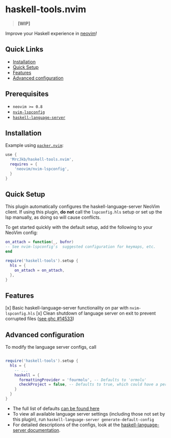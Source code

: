 # haskell-tools.nvim

> __[WIP]__ 

Improve your Haskell experience in [neovim](https://neovim.io/)!

## Quick Links
- [Installation](#installation)
- [Quick Setup](#quick-setup)
- [Features](#features)
- [Advanced configuration](#advanced-configuration)

## Prerequisites

* `neovim >= 0.8`
* [`nvim-lspconfig`](https://github.com/neovim/nvim-lspconfig)
* [`haskell-language-server`](https://haskell-language-server.readthedocs.io/en/latest/installation.html)


## Installation

Example using [`packer.nvim`](https://github.com/wbthomason/packer.nvim):

```lua
use {
  'MrcJkb/haskell-tools.nvim',
  requires = {
    'neovim/nvim-lspconfig',
  }
}
```

## Quick Setup

This plugin automatically configures the haskell-language-server NeoVim client.
If using this plugin, __do not__ call the `lspconfig.hls` setup or set up the lsp manually, as doing so will cause conflicts.

To get started quickly with the default setup, add the following to your NeoVim config:

```lua
on_attach = function(_, bufnr)
-- See nvim-lspconfig's  suggested configuration for keymaps, etc.
end

require('haskell-tools').setup {
  hls = {
    on_attach = on_attach,
  },
}

```

## Features

[x] Basic haskell-language-server functionality on par with `nvim-lspconfig.hls`
[x] Clean shutdown of language server on exit to prevent corrupted files ([see ghc #14533](https://gitlab.haskell.org/ghc/ghc/-/issues/14533))


## Advanced configuration

To modify the language server configs, call

```lua

require('haskell-tools').setup {
  hls = {
    -- ...
    haskell = {
      formattingProvider = 'fourmolu', -- Defaults to 'ormolu'
      checkProject = false, -- Defaults to true, which could have a performance impact on large monorepos.
    }
  }
}

```

* The full list of defaults [can be found here](./lua/haskell-tools/config.lua)
* To view all available language server settings (including those not set by this plugin), run `haskell-language-server generate-default-config`
* For detailed descriptions of the configs, look at the [haskell-language-server documentation](https://haskell-language-server.readthedocs.io/en/latest/configuration.html).
